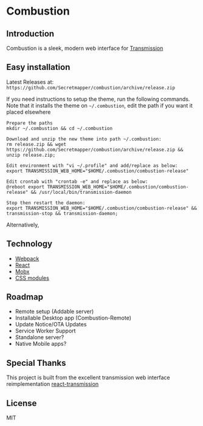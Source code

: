 # Combustion

## Introduction

Combustion is a sleek, modern web interface for [Transmission](https://transmissionbt.com)

## Easy installation

Latest Releases at: `https://github.com/Secretmapper/combustion/archive/release.zip`

If you need instructions to setup the theme, run the following commands. Note that it installs the theme on `~/.combustion`, edit the path if you want it placed elsewhere

```
Prepare the paths
mkdir ~/.combustion && cd ~/.combustion

Download and unzip the new theme into path ~/.combustion:
rm release.zip && wget https://github.com/Secretmapper/combustion/archive/release.zip && unzip release.zip;

Edit environment with "vi ~/.profile" and add/replace as below:
export TRANSMISSION_WEB_HOME="$HOME/.combustion/combustion-release"

Edit crontab with "crontab -e" and replace as below:
@reboot export TRANSMISSION_WEB_HOME="$HOME/.combustion/combustion-release" && /usr/local/bin/transmission-daemon

Stop then restart the daemon:
export TRANSMISSION_WEB_HOME="$HOME/.combustion/combustion-release" && transmission-stop && transmission-daemon;
```

Alternatively, 

## Technology

- [Webpack](https://webpack.github.io/)
- [React](https://facebook.github.io/react/)
- [Mobx](https://mobxjs.github.io/mobx/)
- [CSS modules](https://github.com/css-modules/css-modules)

## Roadmap

- Remote setup (Addable server)
- Installable Desktop app (Combustion-Remote)
- Update Notice/OTA Updates
- Service Worker Support
- Standalone server?
- Native Mobile apps?

## Special Thanks

This project is built from the excellent transmission web interface reimplementation [react-transmission](https://github.com/fcsonline/react-transmission)

## License

MIT
